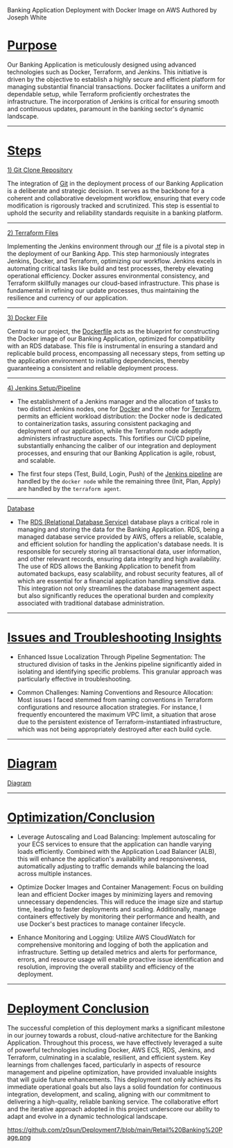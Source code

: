 Banking Application Deployment with Docker Image on AWS
Authored by Joseph White
# <ins>Purpose</ins>

Our Banking Application is meticulously designed using advanced technologies such as Docker, Terraform, and Jenkins. This initiative is driven by the objective to establish a highly secure and efficient platform for managing substantial financial transactions. Docker facilitates a uniform and dependable setup, while Terraform proficiently orchestrates the infrastructure. The 
incorporation of Jenkins is critical for ensuring smooth and continuous updates, paramount in the banking sector's dynamic landscape.
__________________
# <ins> Steps </ins>

<ins>1) Git Clone Repository</ins>

The integration of [Git](https://github.com/z0sun/runit/blob/main/gitclone.md) in the deployment process of our Banking Application is a deliberate and strategic decision. It serves as the backbone for a coherent and collaborative development workflow, ensuring that every code modification is rigorously tracked and scrutinized. This step is essential to uphold the security and reliability standards requisite in a banking platform.
____________________
<ins>2) Terraform Files</ins>

Implementing the Jenkins environment through our [.tf](https://github.com/z0sun/Deployment7/blob/main/intTerraform/jenkinsdocterra.tf) file is a pivotal step in the deployment of our Banking App. This step harmoniously integrates Jenkins, Docker, and Terraform, optimizing our workflow. Jenkins excels in automating critical tasks like build and test processes, thereby elevating operational efficiency. Docker assures environmental consistency, and Terraform skillfully manages our cloud-based infrastructure. This phase is fundamental in refining our update processes, thus maintaining the resilience and currency of our application.
_______________
<ins>3) Docker File</ins>

Central to our project, the [Dockerfile](https://github.com/z0sun/Deployment7/blob/main/dockerfile) acts as the blueprint for constructing the Docker image of our Banking Application, optimized for compatibility with an RDS database. This file is instrumental in ensuring a standard and replicable build process, encompassing all necessary steps, from setting up the application environment to installing dependencies, thereby guaranteeing a consistent and reliable deployment process.
_________________
<ins>4) Jenkins Setup/Pipeline</ins>

- The establishment of a Jenkins manager and the allocation of tasks to two distinct Jenkins nodes, one for [Docker](https://github.com/z0sun/Deployment7/blob/main/Docker%20Agent.png) and the other for [Terraform](https://github.com/z0sun/Deployment7/blob/main/Terraform%20Agent.png), permits an efficient workload distribution: the Docker node is dedicated to containerization tasks, assuring consistent packaging and deployment of our application, while the Terraform node adeptly administers infrastructure aspects. This fortifies our CI/CD pipeline, substantially enhancing the caliber of our integration and deployment processes, and ensuring that our Banking Application is agile, robust, and scalable.

- The first four steps (Test, Build, Login, Push) of the [Jenkins pipeline](https://github.com/z0sun/Deployment7/blob/main/Build%20Stages.png) are handled by the `docker node` while the remaining three (Init, Plan, Apply) are handled by the `terraform agent`.
_________________

<ins>Database</ins> 

- The [RDS (Relational Database Service)](https://github.com/z0sun/Deployment7/blob/main/database.py) database plays a critical role in managing and storing the data for the Banking Application. RDS, being a managed database service provided by AWS, offers a reliable, scalable, and efficient solution for handling the application's database needs. It is responsible for securely storing all transactional data, user information, and other relevant records, ensuring data integrity and high availability. The use of RDS allows the Banking Application to benefit from automated backups, easy scalability, and robust security features, all of which are essential for a financial application handling sensitive data. This integration not only streamlines the database management aspect but also significantly reduces the operational burden and complexity associated with traditional database administration.
_______________

# <ins>Issues and Troubleshooting Insights</ins>
- Enhanced Issue Localization Through Pipeline Segmentation: The structured division of tasks in the Jenkins pipeline significantly aided in isolating and identifying specific problems. This granular approach was particularly effective in troubleshooting.

- Common Challenges: Naming Conventions and Resource Allocation: Most issues I faced stemmed from naming conventions in Terraform configurations and resource allocation strategies. For instance, I frequently encountered the maximum VPC limit, a situation that arose due to the persistent existence of Terraform-instantiated infrastructure, which was not being appropriately destroyed after each build cycle.
_______________

# <ins>Diagram</ins>

[Diagram](https://github.com/z0sun/Deployment7/blob/main/Deployment7.drawio.png)
________________

# <ins>Optimization/Conclusion</ins> 

- Leverage Autoscaling and Load Balancing: Implement autoscaling for your ECS services to ensure that the application can handle varying loads efficiently. Combined with the Application Load Balancer (ALB), this will enhance the application's availability and responsiveness, automatically adjusting to traffic demands while balancing the load across multiple instances.

- Optimize Docker Images and Container Management: Focus on building lean and efficient Docker images by minimizing layers and removing unnecessary dependencies. This will reduce the image size and startup time, leading to faster deployments and scaling. Additionally, manage containers effectively by monitoring their performance and health, and use Docker's best practices to manage container lifecycle.

 - Enhance Monitoring and Logging: Utilize AWS CloudWatch for comprehensive monitoring and logging of both the application and infrastructure. Setting up detailed metrics and alerts for performance, errors, and resource usage will enable proactive issue identification and resolution, improving the overall stability and efficiency of the deployment.
___________________

# <ins>Deployment Conclusion</ins>
The successful completion of this deployment marks a significant milestone in our journey towards a robust, cloud-native architecture for the Banking Application. Throughout this process, we have effectively leveraged a suite of powerful technologies including Docker, AWS ECS, RDS, Jenkins, and Terraform, culminating in a scalable, resilient, and efficient system. Key learnings from challenges faced, particularly in aspects of resource management and pipeline optimization, have provided invaluable insights that will guide future enhancements. This deployment not only achieves its immediate operational goals but also lays a solid foundation for continuous integration, development, and scaling, aligning with our commitment to delivering a high-quality, reliable banking service. The collaborative effort and the iterative approach adopted in this project underscore our ability to adapt and evolve in a dynamic technological landscape.

https://github.com/z0sun/Deployment7/blob/main/Retail%20Banking%20Page.png






